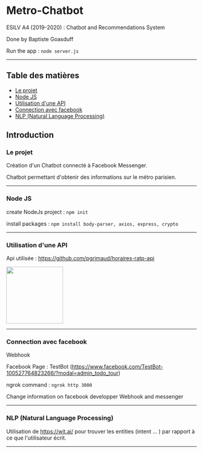 # Metro-Chatbot

ESILV A4 (2019-2020) : Chatbot and Recommendations System

Done by Baptiste Goasduff

Run the app : 
```node server.js```

---

## Table des matières <!-- omit in toc -->

- [Le projet](#le-projet)
- [Node JS](#Node-JS)
- [Utilisation d'une API](#Utilisation-dune-API)
- [Connection avec facebook](#Connection-avec-facebook)
- [NLP (Natural Language Processing)](#nlp-natural-language-processing)

## Introduction

### Le projet

Création d'un Chatbot connecté à Facebook Messenger.

Chatbot permettant d'obtenir des informations sur le métro parisien.

---

### Node JS

create NodeJs project : 
```npm init```

install packages : 
```npm install body-parser, axios, express, crypto```

---


### Utilisation d'une API

Api utilisée : https://github.com/pgrimaud/horaires-ratp-api

<img src="images/RATP.svg"  width="150" height="150" />

---

### Connection avec facebook

Webhook 

Facebook Page : TestBot (https://www.facebook.com/TestBot-100527764823266/?modal=admin_todo_tour)

ngrok command : 
```ngrok http 3000```

Change information on facebook developper Webhook and messenger 

---

### NLP (Natural Language Processing)

Utilisation de https://wit.ai/ pour trouver les entities (intent ... ) par rapport à ce que l'utilisateur écrit.

---

